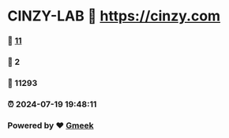 # CINZY-LAB :link: https://cinzy.com 
### :page_facing_up: [11](https://cinzy.com/tag.html) 
### :speech_balloon: 2 
### :hibiscus: 11293 
### :alarm_clock: 2024-07-19 19:48:11 
### Powered by :heart: [Gmeek](https://github.com/Meekdai/Gmeek)
